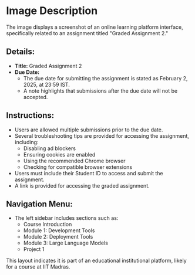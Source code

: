 # Image Description

The image displays a screenshot of an online learning platform interface, specifically related to an assignment titled "Graded Assignment 2."

## Details:
- **Title:** Graded Assignment 2
- **Due Date:** 
  - The due date for submitting the assignment is stated as February 2, 2025, at 23:59 IST.
  - A note highlights that submissions after the due date will not be accepted.

## Instructions:
- Users are allowed multiple submissions prior to the due date.
- Several troubleshooting tips are provided for accessing the assignment, including:
  - Disabling ad blockers
  - Ensuring cookies are enabled
  - Using the recommended Chrome browser
  - Checking for compatible browser extensions
- Users must include their Student ID to access and submit the assignment.
- A link is provided for accessing the graded assignment.

## Navigation Menu:
- The left sidebar includes sections such as:
  - Course Introduction
  - Module 1: Development Tools
  - Module 2: Deployment Tools
  - Module 3: Large Language Models
  - Project 1

This layout indicates it is part of an educational institutional platform, likely for a course at IIT Madras.